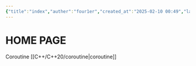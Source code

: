 ```yaml
---
{"title":"index","auther":"four1er","created_at":"2025-02-10 00:49","last modify":"2025-02-10 00:49","file path":"index.md","tags":["gardenEntry"],"dg-publish":true,"dg-home":true,"permalink":"/index/","dgPassFrontmatter":true,"created":"2025-02-10T02:27:08.819+08:00","updated":"2025-02-10T02:27:08.819+08:00"}
---
```


# HOME PAGE

Coroutine [[C++/C++20/coroutine\|coroutine]]
